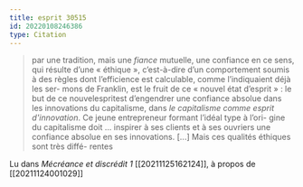 ```yaml
---
title: esprit 30515
id: 20220108246386
type: Citation
---
```


> par une tradition, mais une *fiance* mutuelle, une confiance en ce sens, qui résulte d’une « éthique », c’est-à-dire d’un comportement soumis à des règles dont l’efficience est calculable, comme l’indiquaient déjà les ser- mons de Franklin, est le fruit de ce « nouvel état d’esprit » : le but de ce nouvelespritest d’engendrer une confiance absolue dans les innovations du capitalisme, dans *le capitalisme comme esprit d'innovation*. Ce jeune entrepreneur formant l’idéal type à l’ori- gine du capitalisme doit ... inspirer à ses clients et à ses ouvriers une confiance absolue en ses innovations. [...] Mais ces qualités éthiques sont très diffé- rentes

Lu dans *Mécréance et discrédit 1* [[20211125162124]], à propos de [[20211124001029]]